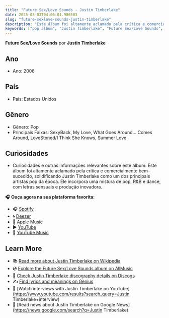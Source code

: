 ```yaml
---
title: "Future Sex/Love Sounds - Justin Timberlake"
date: 2025-08-03T04:06:01.986503
slug: "future-sexlove-sounds-justin-timberlake"
description: "Este álbum foi altamente aclamado pela crítica e comercialmente bem-sucedido, solidificando Justin Timberlake como um dos principais artistas pop da época."
keywords: ["pop album", "Justin Timberlake", "Future Sex/Love Sounds", "music"]
---
```


**Future Sex/Love Sounds** por **Justin Timberlake**
## Ano
- Ano: 2006
## País
- País: Estados Unidos
## Gênero
- Gênero: Pop
- Principais Faixas: SexyBack, My Love, What Goes Around... Comes Around, LoveStoned/I Think She Knows, Summer Love
## Curiosidades
- Curiosidades e outras informações relevantes sobre este álbum: Este álbum foi altamente aclamado pela crítica e comercialmente bem-sucedido, solidificando Justin Timberlake como um dos principais artistas pop da época. Ele incorpora uma mistura de pop, R&B e dance, com letras sensuais e produção inovadora.



**🎧 Ouça agora na sua plataforma favorita:**

- 🎧 [Spotify](https://open.spotify.com/search/Future%20Sex/Love%20Sounds%20Justin%20Timberlake)
- 🌀 [Deezer](https://www.deezer.com/search/Future%20Sex/Love%20Sounds%20Justin%20Timberlake)
- 🍎 [Apple Music](https://music.apple.com/search?term=Future%20Sex/Love%20Sounds%20Justin%20Timberlake)
- ▶️ [YouTube](https://www.youtube.com/results?search_query=Future%20Sex/Love%20Sounds%20Justin%20Timberlake)
- 🎵 [YouTube Music](https://music.youtube.com/search?q=Future%20Sex/Love%20Sounds%20Justin%20Timberlake)

## Learn More

- 📚 [Read more about Justin Timberlake on Wikipedia](https://en.wikipedia.org/wiki/Justin+Timberlake)
- 💿 [Explore the Future Sex/Love Sounds album on AllMusic](https://www.allmusic.com/search/albums/Future+Sex%2FLove+Sounds)
- 📀 [Check Justin Timberlake discography details on Discogs](https://www.discogs.com/search/?q=Future+Sex%2FLove+Sounds+Justin+Timberlake&type=all)
- ✍️ [Find lyrics and meanings on Genius](https://genius.com/search?q=Future+Sex%2FLove+Sounds%20Justin+Timberlake)
- 🎤 [Watch interviews with Justin Timberlake on YouTube](https://www.youtube.com/results?search_query=Justin Timberlake+interview)
- 📰 [Read news about Justin Timberlake on Google News](https://news.google.com/search?q=Justin Timberlake)